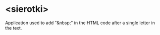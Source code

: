 # \<sierotki>
Application used to add "&amp;nbsp;" in the HTML code after a single letter in the text.
